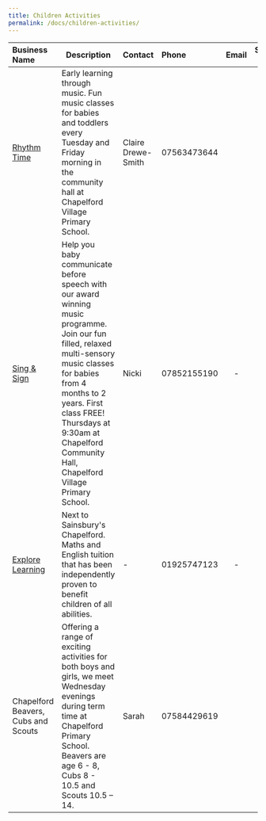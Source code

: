 ```yaml
---
title: Children Activities
permalink: /docs/children-activities/
---
```


| Business Name | Description        | Contact   | Phone  | Email           | Social Link     |
| :------------- |------------------| :--------------- | :----- | :--------------:| :-----------: |
|[Rhythm Time](http://www.rhythmtime.net)|Early learning through music. Fun music classes for babies and toddlers every Tuesday and Friday  morning in the community hall at Chapelford Village Primary School.|Claire Drewe-Smith|07563473644|[<i class="fa fa-envelope"/>](mailto:rtnorthcheshire@gmail.com)|[<i class="fa fa-instagram"/>](https://www.instagram.com/RhythmTimeNorthCheshire) [<i class="fa fa-facebook"/>](https://www.facebook.com/RhythmTimeNorthCheshire) [<i class="fa fa-twitter"/>](https://www.twitter.com/RhythmTimeNChes)|
|[Sing & Sign](http://www.singandsign.co.uk)|Help you baby communicate before speech with our award winning music programme. Join our fun filled, relaxed multi-sensory music classes for babies from 4 months to 2 years. First class FREE! Thursdays at 9:30am at Chapelford Community Hall, Chapelford Village Primary School.|Nicki|07852155190|-|-|
|[Explore Learning](http://www.explorelearning.co.uk)|Next to Sainsbury's Chapelford. Maths and English tuition that has been independently proven to benefit children of all abilities.|-|01925747123|-|-|
|Chapelford Beavers, Cubs and Scouts|Offering a range of exciting activities for both boys and girls, we meet Wednesday evenings during term time at Chapelford Primary School. Beavers are age 6 - 8, Cubs 8 - 10.5 and Scouts 10.5 – 14.|Sarah|07584429619|[<i class="fa fa-envelope"/>](mailto:34thwwcubs@gmail.com)|-|
